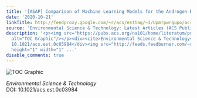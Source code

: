 ```yaml
---
title: '[ASAP] Comparison of Machine Learning Models for the Androgen Receptor'
date: '2020-10-21'
linkTitle: http://feedproxy.google.com/~r/acs/esthag/~3/Upmrpwrgupo/acs.est.0c03984
source: 'Environmental Science & Technology: Latest Articles (ACS Publications)'
description: '<p><img src="https://pubs.acs.org/na101/home/literatum/publisher/achs/journals/content/esthag/0/esthag.ahead-of-print/acs.est.0c03984/20201021/images/medium/es0c03984_0005.gif"
  alt="TOC Graphic"/></p><div><cite>Environmental Science & Technology</cite></div><div>DOI:
  10.1021/acs.est.0c03984</div><img src="http://feeds.feedburner.com/~r/acs/esthag/~4/Upmrpwrgupo"
  height="1" width="1" ...'
disable_comments: true
---
```

<p><img src="https://pubs.acs.org/na101/home/literatum/publisher/achs/journals/content/esthag/0/esthag.ahead-of-print/acs.est.0c03984/20201021/images/medium/es0c03984_0005.gif" alt="TOC Graphic"/></p><div><cite>Environmental Science & Technology</cite></div><div>DOI: 10.1021/acs.est.0c03984</div><img src="http://feeds.feedburner.com/~r/acs/esthag/~4/Upmrpwrgupo" height="1" width="1" ...
